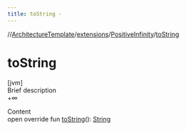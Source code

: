 ```yaml
---
title: toString -
---
```

//[ArchitectureTemplate](../../index.md)/[extensions](../index.md)/[PositiveInfinity](index.md)/[toString](to-string.md)



# toString  
[jvm]  
Brief description  
+∞  
  
  
Content  
open override fun [toString](to-string.md)(): [String](https://kotlinlang.org/api/latest/jvm/stdlib/kotlin/-string/index.html)  



